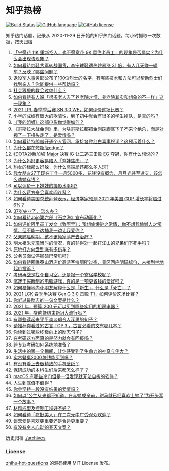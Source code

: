 # 知乎热榜
[![Build Status](https://github.com/ToWeLong/zhihu-hot-questions/workflows/CI/badge.svg)](https://github.com/ToWeLong/zhihu-hot-questions/actions)
[![GitHub language](https://img.shields.io/badge/language-golang-orange.svg)](https://golang.org/)
[![GitHub license](https://img.shields.io/github/license/ToWeLong/zhihu-hot-questions)](https://github.com/ToWeLong/zhihu-hot-questions/blob/main/LICENSE)

知乎热门话题，记录从 2020-11-29 日开始的知乎热门话题。每小时抓取一次数据，按天[归档](./archives)

<!-- BEGIN -->

1. [「宁愿花 11K 重新招人，也不愿意花 9K 留住老员工」的现象是否属实？为什么会出现该现象？](https://www.zhihu.com/question/63878469)
1. [如何看待炒鞋大军转战国货，李宁球鞋遭热炒暴涨 31 倍，有人几天赚一辆车？反映了哪些问题？](https://www.zhihu.com/question/452737722)
1. [退役军人事务部公布了100位烈士的名字，有哪些技术和方法可以帮助烈士们找到亲人？你能提供一些帮助吗？](https://www.zhihu.com/question/452345876)
1. [社会狠狠的教会过你什么？](https://www.zhihu.com/question/431538148)
1. [如何看待有人说「很多老人去了养老院才懂，养老院其实和想象的不一样」这一现象？](https://www.zhihu.com/question/440467400)
1. [2021 LPL 春季季后赛 SN 3:0 WE，如何评价这场比赛？](https://www.zhihu.com/question/452870022)
1. [小学的成绩有很大的欺骗性，到了初中就会有很多的学生掉队，是真的吗？](https://www.zhihu.com/question/433616847)
1. [《我的姐姐》这部电影你觉得如何？](https://www.zhihu.com/question/450067672)
1. [《哥斯拉大战金刚》里，为啥哥斯拉都把金刚踩脚底下了不来个绝杀，而是对视了一下扭头走了，是爱情吗？](https://www.zhihu.com/question/451605997)
1. [如何看待特朗普开通个人官网，承接各种红白喜事祝词？这预示着什么？](https://www.zhihu.com/question/452171246)
1. [为什么都在夸新版edge？](https://www.zhihu.com/question/385302999)
1. [《DOTA2》新加坡 Major 决赛 iG 让二追三击败 EG 夺冠，你有什么想说的？](https://www.zhihu.com/question/452854474)
1. [为什么妈妈更容易陷入「鸡娃焦虑」？](https://www.zhihu.com/question/451871565)
1. [豹女的标那么好躲，为什么高端局还那么多人玩?](https://www.zhihu.com/question/451881236)
1. [我女朋友27了现在工作一月5000多，花钱没有概念，月月光甚至透支，该怎么劝她存钱？](https://www.zhihu.com/question/428842571)
1. [可以评价一下妹妹的摄影水平吗?](https://www.zhihu.com/question/439813572)
1. [为什么蒋方舟会喜欢阎连科？](https://www.zhihu.com/question/20783627)
1. [如何看待美国总统拜登表示，经济学家预测 2021 年美国 GDP 增长率将超过 6%？](https://www.zhihu.com/question/451302635)
1. [37岁失业了，怎么办？](https://www.zhihu.com/question/452583775)
1. [如何看待Jojo第六部《石之海》宣布动画化？](https://www.zhihu.com/question/452902521)
1. [如何评价阿里员工发文《致阿里》：我想偷懒驴之常情，你不想我偷懒人之常情，但不能一边抽我一边让我爱你？](https://www.zhihu.com/question/447760592)
1. [父亲肺癌晚期，该不该倾家荡产去治疗？](https://www.zhihu.com/question/446433748)
1. [明太祖朱元璋当时的情况，真的非得对一起打江山的兄弟们下死手吗？](https://www.zhihu.com/question/29104367)
1. [原地打方向盘到底有多伤车？](https://www.zhihu.com/question/354665595)
1. [公务员面试停顿磕巴常见吗?](https://www.zhihu.com/question/448057643)
1. [如何看待网曝泰山酒店价高游客挤厕所过夜，景区回应明码标价，未接到坐地起价投诉？](https://www.zhihu.com/question/452920549)
1. [考研再战是找个自习室，还是报一个寄宿学校呢？](https://www.zhihu.com/question/448393851)
1. [沉迷于买断制的电脑游戏，真的是一项更省钱的爱好吗？](https://www.zhihu.com/question/452613960)
1. [如何易懂地向小朋友解释什么是「新生」，什么是「死亡」？](https://www.zhihu.com/question/452700050)
1. [2021 LCK 春季半决赛 Gen.G 3:0 击败 T1，如何评价这场比赛？](https://www.zhihu.com/question/452895502)
1. [你听过最励志的一句文案是什么？](https://www.zhihu.com/question/437716992)
1. [2021 年，预算 200 元可以买到哪些实用的租房电器？](https://www.zhihu.com/question/450161285)
1. [2021 年，疫苗能结束新冠大流行吗？](https://www.zhihu.com/question/436868073)
1. [有哪些读起来平平淡淡却令人深思的句子？](https://www.zhihu.com/question/427126589)
1. [请推荐你看过的古言 TOP 3 ，古言必看的文有哪几本？](https://www.zhihu.com/question/421573116)
1. [你读到过哪些积极向上的励志句子?](https://www.zhihu.com/question/445610692)
1. [在考研这方面真的是努力就会有回报吗？](https://www.zhihu.com/question/451076771)
1. [跨专业考研如何系统地准备？](https://www.zhihu.com/question/20838366)
1. [生活中的哪一个瞬间，让你感受到了生命力的神奇与伟大？](https://www.zhihu.com/question/452694302)
1. [实木餐桌2000块钱能买到吗？](https://www.zhihu.com/question/333699476)
1. [有没有看上去很精致的手机壁纸？](https://www.zhihu.com/question/397375814)
1. [保研成功的本科生们后来都怎么样了？](https://www.zhihu.com/question/449165920)
1. [macOS 有哪些冷门但是一但发现就无法自拔的软件？](https://www.zhihu.com/question/35050387)
1. [人生到底值不值得？](https://www.zhihu.com/question/307311764)
1. [你会坚持一段没有结果的爱情吗？](https://www.zhihu.com/question/443086921)
1. [如何以“公主从来都不知道，在与她成亲前，驸马就已经喜欢上她了”为开头写一个故事？](https://www.zhihu.com/question/409948993)
1. [材料成型及控制工程好不好？](https://www.zhihu.com/question/452835928)
1. [如何看待「疯批美人」在二次元中广受观众欢迎？](https://www.zhihu.com/question/452603572)
1. [谈恋爱是喜欢更重要还是合适更重要？](https://www.zhihu.com/question/437833983)
1. [有没有令人心动的春天文案？](https://www.zhihu.com/question/445077161)

<!-- END -->

历史归档 [./archives](./archives)


### License
[zhihu-hot-questions](https://github.com/towelong/zhihu-hot-questions) 的源码使用 MIT License 发布。